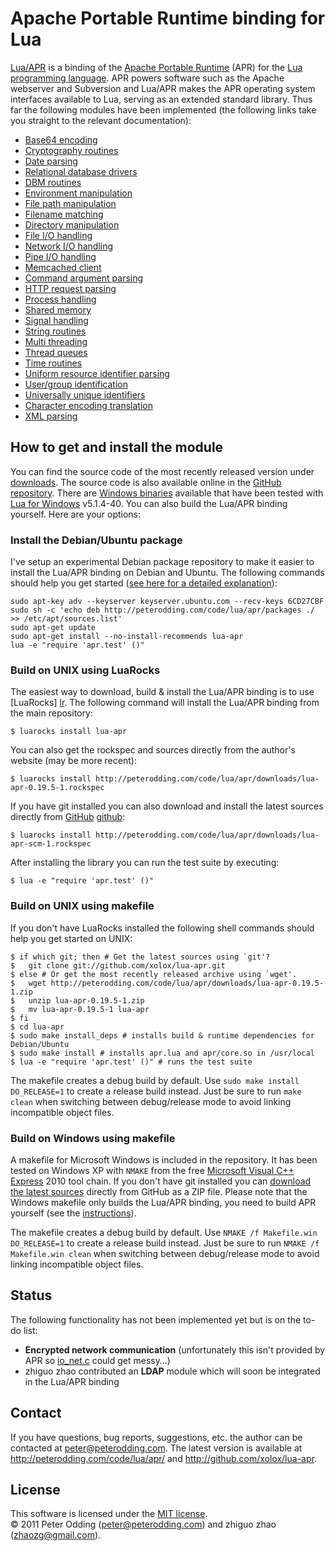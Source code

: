 # Apache Portable Runtime binding for Lua

[Lua/APR][homepage] is a binding of the [Apache Portable Runtime][wp_apr] (APR) for the [Lua programming language][wp_lua]. APR powers software such as the Apache webserver and Subversion and Lua/APR makes the APR operating system interfaces available to Lua, serving as an extended standard library. Thus far the following modules have been implemented (the following links take you straight to the relevant documentation):

[homepage]: http://peterodding.com/code/lua/apr/
[wp_apr]: http://en.wikipedia.org/wiki/Apache_Portable_Runtime
[wp_lua]: http://en.wikipedia.org/wiki/Lua_(programming_language)

 * [Base64 encoding](http://peterodding.com/code/lua/apr/docs/#base64_encoding)
 * [Cryptography routines](http://peterodding.com/code/lua/apr/docs/#cryptography_routines)
 * [Date parsing](http://peterodding.com/code/lua/apr/docs/#date_parsing)
 * [Relational database drivers](http://peterodding.com/code/lua/apr/docs/#relational_database_drivers)
 * [DBM routines](http://peterodding.com/code/lua/apr/docs/#dbm_routines)
 * [Environment manipulation](http://peterodding.com/code/lua/apr/docs/#environment_manipulation)
 * [File path manipulation](http://peterodding.com/code/lua/apr/docs/#file_path_manipulation)
 * [Filename matching](http://peterodding.com/code/lua/apr/docs/#filename_matching)
 * [Directory manipulation](http://peterodding.com/code/lua/apr/docs/#directory_manipulation)
 * [File I/O handling](http://peterodding.com/code/lua/apr/docs/#file_i_o_handling)
 * [Network I/O handling](http://peterodding.com/code/lua/apr/docs/#network_i_o_handling)
 * [Pipe I/O handling](http://peterodding.com/code/lua/apr/docs/#pipe_i_o_handling)
 * [Memcached client](http://peterodding.com/code/lua/apr/docs/#memcached_client)
 * [Command argument parsing](http://peterodding.com/code/lua/apr/docs/#command_argument_parsing)
 * [HTTP request parsing](http://peterodding.com/code/lua/apr/docs/#http_request_parsing)
 * [Process handling](http://peterodding.com/code/lua/apr/docs/#process_handling)
 * [Shared memory](http://peterodding.com/code/lua/apr/docs/#shared_memory)
 * [Signal handling](http://peterodding.com/code/lua/apr/docs/#signal_handling)
 * [String routines](http://peterodding.com/code/lua/apr/docs/#string_routines)
 * [Multi threading](http://peterodding.com/code/lua/apr/docs/#multi_threading)
 * [Thread queues](http://peterodding.com/code/lua/apr/docs/#thread_queues)
 * [Time routines](http://peterodding.com/code/lua/apr/docs/#time_routines)
 * [Uniform resource identifier parsing](http://peterodding.com/code/lua/apr/docs/#uniform_resource_identifier_parsing)
 * [User/group identification](http://peterodding.com/code/lua/apr/docs/#user_group_identification)
 * [Universally unique identifiers](http://peterodding.com/code/lua/apr/docs/#universally_unique_identifiers)
 * [Character encoding translation](http://peterodding.com/code/lua/apr/docs/#character_encoding_translation)
 * [XML parsing](http://peterodding.com/code/lua/apr/docs/#xml_parsing)

## How to get and install the module

You can find the source code of the most recently released version under [downloads][srcdl]. The source code is also available online in the [GitHub repository][github]. There are [Windows binaries][winbin] available that have been tested with [Lua for Windows][lfw] v5.1.4-40. You can also build the Lua/APR binding yourself. Here are your options:

[srcdl]: http://peterodding.com/code/lua/apr/downloads
[github]: http://github.com/xolox/lua-apr
[winbin]: http://peterodding.com/code/lua/apr/downloads/lua-apr-0.19-win32.zip
[lfw]: http://code.google.com/p/luaforwindows/

### Install the Debian/Ubuntu package

I've setup an experimental Debian package repository to make it easier to install the Lua/APR binding on Debian and Ubuntu. The following commands should help you get started ([see here for a detailed explanation][debrepo]):

    sudo apt-key adv --keyserver keyserver.ubuntu.com --recv-keys 6CD27CBF
    sudo sh -c 'echo deb http://peterodding.com/code/lua/apr/packages ./ >> /etc/apt/sources.list'
    sudo apt-get update
    sudo apt-get install --no-install-recommends lua-apr
    lua -e "require 'apr.test' ()"

[debrepo]: http://peterodding.com/code/lua/apr/packages/

### Build on UNIX using LuaRocks

The easiest way to download, build & install the Lua/APR binding is to use [LuaRocks] [lr]. The following command will install the Lua/APR binding from the main repository:

    $ luarocks install lua-apr

You can also get the rockspec and sources directly from the author's website (may be more recent):

    $ luarocks install http://peterodding.com/code/lua/apr/downloads/lua-apr-0.19.5-1.rockspec

If you have git installed you can also download and install the latest sources directly from [GitHub] [github]:

    $ luarocks install http://peterodding.com/code/lua/apr/downloads/lua-apr-scm-1.rockspec

After installing the library you can run the test suite by executing:

    $ lua -e "require 'apr.test' ()"

[lr]: http://luarocks.org/

### Build on UNIX using makefile

If you don't have LuaRocks installed the following shell commands should help you get started on UNIX:

    $ if which git; then # Get the latest sources using `git'?
    $   git clone git://github.com/xolox/lua-apr.git
    $ else # Or get the most recently released archive using `wget'.
    $   wget http://peterodding.com/code/lua/apr/downloads/lua-apr-0.19.5-1.zip
    $   unzip lua-apr-0.19.5-1.zip
    $   mv lua-apr-0.19.5-1 lua-apr
    $ fi
    $ cd lua-apr
    $ sudo make install_deps # installs build & runtime dependencies for Debian/Ubuntu
    $ sudo make install # installs apr.lua and apr/core.so in /usr/local
    $ lua -e "require 'apr.test' ()" # runs the test suite

The makefile creates a debug build by default. Use `sudo make install DO_RELEASE=1` to create a release build instead. Just be sure to run `make clean` when switching between debug/release mode to avoid linking incompatible object files.

### Build on Windows using makefile

A makefile for Microsoft Windows is included in the repository. It has been tested on Windows XP with `NMAKE` from the free [Microsoft Visual C++ Express][msvc] 2010 tool chain. If you don't have git installed you can [download the latest sources][autozip] directly from GitHub as a ZIP file. Please note that the Windows makefile only builds the Lua/APR binding, you need to build APR yourself (see the [instructions][apr_build]).

The makefile creates a debug build by default. Use `NMAKE /f Makefile.win DO_RELEASE=1` to create a release build instead. Just be sure to run `NMAKE /f Makefile.win clean` when switching between debug/release mode to avoid linking incompatible object files.

[msvc]: http://www.microsoft.com/express/Downloads/#2010-Visual-CPP
[autozip]: http://github.com/xolox/lua-apr/zipball/master
[apr_build]: http://apr.apache.org/compiling_win32.html

## Status

The following functionality has not been implemented yet but is on the to-do list:

 * **Encrypted network communication** (unfortunately this isn't provided by APR so [io_net.c][io_net] could get messy…)
 * zhiguo zhao contributed an **LDAP** module which will soon be integrated in the Lua/APR binding

[io_net]: https://github.com/xolox/lua-apr/blob/master/src/io_net.c

## Contact

If you have questions, bug reports, suggestions, etc. the author can be contacted at <peter@peterodding.com>. The latest version is available at <http://peterodding.com/code/lua/apr/> and <http://github.com/xolox/lua-apr>.

## License

This software is licensed under the [MIT license](http://en.wikipedia.org/wiki/MIT_License).  
© 2011 Peter Odding (<peter@peterodding.com>) and zhiguo zhao (<zhaozg@gmail.com>).
